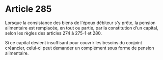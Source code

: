 # Article 285

Lorsque la consistance des biens de l'époux débiteur s'y prête, la pension alimentaire est remplacée, en tout ou partie, par la constitution d'un capital, selon les règles des articles 274 à 275-1 et 280.

Si ce capital devient insuffisant pour couvrir les besoins du conjoint créancier, celui-ci peut demander un complément sous forme de pension alimentaire.
